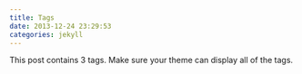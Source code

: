 ```yaml
---
title: Tags
date: 2013-12-24 23:29:53
categories: jekyll
---
```


This post contains 3 tags. Make sure your theme can display all of the tags.

